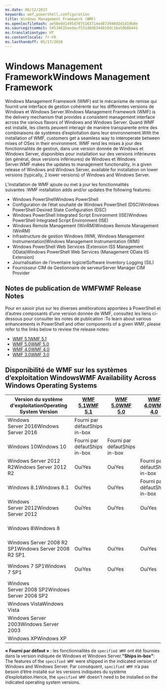 ```yaml
---
ms.date: 06/12/2017
keywords: wmf,powershell,configuration
title: Windows Management Framework (WMF)
ms.openlocfilehash: ae50e8d1495d7075163714ed873940d2d1d19b8e
ms.sourcegitcommit: 54534635eedacf531d8d6344019dc16a50b8b441
ms.translationtype: HT
ms.contentlocale: fr-FR
ms.lasthandoff: 05/17/2018
---
```

# <a name="windows-management-framework"></a><span data-ttu-id="50c40-103">Windows Management Framework</span><span class="sxs-lookup"><span data-stu-id="50c40-103">Windows Management Framework</span></span>

<span data-ttu-id="50c40-104">Windows Management Framework (WMF) est le mécanisme de remise qui fournit une interface de gestion cohérente sur les différentes versions de Windows et Windows Server.</span><span class="sxs-lookup"><span data-stu-id="50c40-104">Windows Management Framework (WMF) is the delivery mechanism that provides a consistent management interface across the various flavors of Windows and Windows Server.</span></span>
<span data-ttu-id="50c40-105">Quand WMF est installé, les clients peuvent interagir de manière transparente entre des combinaisons de systèmes d’exploitation dans leur environnement.</span><span class="sxs-lookup"><span data-stu-id="50c40-105">With the installation of WMF, customers get a seamless way to interoperate between mixes of OSes in their environment.</span></span>
<span data-ttu-id="50c40-106">WMF rend les mises à jour des fonctionnalités de gestion, dans une version donnée de Windows et Windows Server, disponibles pour installation sur des versions inférieures (en général, deux versions inférieures) de Windows et Windows Server.</span><span class="sxs-lookup"><span data-stu-id="50c40-106">WMF makes the updates to management functionality, in a given release of Windows and Windows Server, available for installation on lower versions (typically, 2 lower versions) of Windows and Windows Server.</span></span>

<span data-ttu-id="50c40-107">L’installation de WMF ajoute ou met à jour les fonctionnalités suivantes :</span><span class="sxs-lookup"><span data-stu-id="50c40-107">WMF installation adds and/or updates the following features:</span></span>

- <span data-ttu-id="50c40-108">Windows PowerShell</span><span class="sxs-lookup"><span data-stu-id="50c40-108">Windows PowerShell</span></span>
- <span data-ttu-id="50c40-109">Configuration de l’état souhaité de Windows PowerShell (DSC)</span><span class="sxs-lookup"><span data-stu-id="50c40-109">Windows PowerShell Desired State Configuration (DSC)</span></span>
- <span data-ttu-id="50c40-110">Windows PowerShell Integrated Script Environment (ISE)</span><span class="sxs-lookup"><span data-stu-id="50c40-110">Windows PowerShell Integrated Script Environment (ISE)</span></span>
- <span data-ttu-id="50c40-111">Windows Remote Management (WinRM)</span><span class="sxs-lookup"><span data-stu-id="50c40-111">Windows Remote Management (WinRM)</span></span>
- <span data-ttu-id="50c40-112">Infrastructure de gestion Windows (WMI, Windows Management Instrumentation)</span><span class="sxs-lookup"><span data-stu-id="50c40-112">Windows Management Instrumentation (WMI)</span></span>
- <span data-ttu-id="50c40-113">Windows PowerShell Web Services (Extension ISS Management OData)</span><span class="sxs-lookup"><span data-stu-id="50c40-113">Windows PowerShell Web Services (Management OData IIS Extension)</span></span>
- <span data-ttu-id="50c40-114">Journalisation de l’inventaire logiciel</span><span class="sxs-lookup"><span data-stu-id="50c40-114">Software Inventory Logging (SIL)</span></span>
- <span data-ttu-id="50c40-115">Fournisseur CIM de Gestionnaire de serveur</span><span class="sxs-lookup"><span data-stu-id="50c40-115">Server Manager CIM Provider</span></span>

## <a name="wmf-release-notes"></a><span data-ttu-id="50c40-116">Notes de publication de WMF</span><span class="sxs-lookup"><span data-stu-id="50c40-116">WMF Release Notes</span></span>

<span data-ttu-id="50c40-117">Pour en savoir plus sur les diverses améliorations apportées à PowerShell et d’autres composants d’une version donnée de WMF, consultez les liens ci-dessous pour consulter les notes de publication :</span><span class="sxs-lookup"><span data-stu-id="50c40-117">To learn about various enhancements in PowerShell and other components of a given WMF, please refer to the links below to review the release notes:</span></span>

- [<span data-ttu-id="50c40-118">WMF 5.1</span><span class="sxs-lookup"><span data-stu-id="50c40-118">WMF 5.1</span></span>](5.1/release-notes.md)
- [<span data-ttu-id="50c40-119">WMF 5.0</span><span class="sxs-lookup"><span data-stu-id="50c40-119">WMF 5.0</span></span>](5.0/releasenotes.md)
- [<span data-ttu-id="50c40-120">WMF 4.0</span><span class="sxs-lookup"><span data-stu-id="50c40-120">WMF 4.0</span></span>](https://download.microsoft.com/download/3/D/6/3D61D262-8549-4769-A660-230B67E15B25/Windows%20Management%20Framework%204%200%20Release%20Notes.docx)
- [<span data-ttu-id="50c40-121">WMF 3.0</span><span class="sxs-lookup"><span data-stu-id="50c40-121">WMF 3.0</span></span>](https://download.microsoft.com/download/E/7/6/E76850B8-DA6E-4FF5-8CCE-A24FC513FD16/WMF%203%20Release%20Notes.docx)

## <a name="wmf-availability-across-windows-operating-systems"></a><span data-ttu-id="50c40-122">Disponibilité de WMF sur les systèmes d’exploitation Windows</span><span class="sxs-lookup"><span data-stu-id="50c40-122">WMF Availability Across Windows Operating Systems</span></span>

| <span data-ttu-id="50c40-123">Version du système d'exploitation</span><span class="sxs-lookup"><span data-stu-id="50c40-123">Operating System Version</span></span> | [<span data-ttu-id="50c40-124">WMF 5.1</span><span class="sxs-lookup"><span data-stu-id="50c40-124">WMF 5.1</span></span>](https://aka.ms/wmf51download) | [<span data-ttu-id="50c40-125">WMF 5.0</span><span class="sxs-lookup"><span data-stu-id="50c40-125">WMF 5.0</span></span>](https://aka.ms/wmf5download) | [<span data-ttu-id="50c40-126">WMF 4.0</span><span class="sxs-lookup"><span data-stu-id="50c40-126">WMF 4.0</span></span>](https://aka.ms/wmf4download) |  [<span data-ttu-id="50c40-127">WMF 3.0</span><span class="sxs-lookup"><span data-stu-id="50c40-127">WMF 3.0</span></span>](https://aka.ms/wmf3download) | [<span data-ttu-id="50c40-128">WMF 2.0</span><span class="sxs-lookup"><span data-stu-id="50c40-128">WMF 2.0</span></span>](https://aka.ms/wmf2download) |
| ------------------------ | ----------- | ----------- | ----------- | ------------ |  ------------- |
| <span data-ttu-id="50c40-129">Windows Server 2016</span><span class="sxs-lookup"><span data-stu-id="50c40-129">Windows Server 2016</span></span> | <span data-ttu-id="50c40-130">Fourni par défaut</span><span class="sxs-lookup"><span data-stu-id="50c40-130">Ships in-box</span></span> |  |  |  |  |
| <span data-ttu-id="50c40-131">Windows 10</span><span class="sxs-lookup"><span data-stu-id="50c40-131">Windows 10</span></span> | <span data-ttu-id="50c40-132">Fourni par défaut</span><span class="sxs-lookup"><span data-stu-id="50c40-132">Ships in-box</span></span> | <span data-ttu-id="50c40-133">Fourni par défaut</span><span class="sxs-lookup"><span data-stu-id="50c40-133">Ships in-box</span></span>  | | | |
| <span data-ttu-id="50c40-134">Windows Server 2012 R2</span><span class="sxs-lookup"><span data-stu-id="50c40-134">Windows Server 2012 R2</span></span>| <span data-ttu-id="50c40-135">Oui</span><span class="sxs-lookup"><span data-stu-id="50c40-135">Yes</span></span> | <span data-ttu-id="50c40-136">Oui</span><span class="sxs-lookup"><span data-stu-id="50c40-136">Yes</span></span> | <span data-ttu-id="50c40-137">Fourni par défaut</span><span class="sxs-lookup"><span data-stu-id="50c40-137">Ships in-box</span></span> |  |  |
| <span data-ttu-id="50c40-138">Windows 8.1</span><span class="sxs-lookup"><span data-stu-id="50c40-138">Windows 8.1</span></span> | <span data-ttu-id="50c40-139">Oui</span><span class="sxs-lookup"><span data-stu-id="50c40-139">Yes</span></span> | <span data-ttu-id="50c40-140">Oui</span><span class="sxs-lookup"><span data-stu-id="50c40-140">Yes</span></span> |  <span data-ttu-id="50c40-141">Fourni par défaut</span><span class="sxs-lookup"><span data-stu-id="50c40-141">Ships in-box</span></span> |  |  |
| <span data-ttu-id="50c40-142">Windows Server 2012</span><span class="sxs-lookup"><span data-stu-id="50c40-142">Windows Server 2012</span></span> | <span data-ttu-id="50c40-143">Oui</span><span class="sxs-lookup"><span data-stu-id="50c40-143">Yes</span></span> | <span data-ttu-id="50c40-144">Oui</span><span class="sxs-lookup"><span data-stu-id="50c40-144">Yes</span></span> | <span data-ttu-id="50c40-145">Oui</span><span class="sxs-lookup"><span data-stu-id="50c40-145">Yes</span></span> |  <span data-ttu-id="50c40-146">Fourni par défaut</span><span class="sxs-lookup"><span data-stu-id="50c40-146">Ships in-box</span></span> | |
| <span data-ttu-id="50c40-147">Windows 8</span><span class="sxs-lookup"><span data-stu-id="50c40-147">Windows 8</span></span> |  |  |  | <span data-ttu-id="50c40-148">Fourni par défaut</span><span class="sxs-lookup"><span data-stu-id="50c40-148">Ships in-box</span></span> | |
| <span data-ttu-id="50c40-149">Windows Server 2008 R2 SP1</span><span class="sxs-lookup"><span data-stu-id="50c40-149">Windows Server 2008 R2 SP1</span></span> | <span data-ttu-id="50c40-150">Oui</span><span class="sxs-lookup"><span data-stu-id="50c40-150">Yes</span></span> | <span data-ttu-id="50c40-151">Oui</span><span class="sxs-lookup"><span data-stu-id="50c40-151">Yes</span></span> | <span data-ttu-id="50c40-152">Oui</span><span class="sxs-lookup"><span data-stu-id="50c40-152">Yes</span></span> |  <span data-ttu-id="50c40-153">Oui</span><span class="sxs-lookup"><span data-stu-id="50c40-153">Yes</span></span>| <span data-ttu-id="50c40-154">Fourni par défaut</span><span class="sxs-lookup"><span data-stu-id="50c40-154">Ships in-box</span></span> |
| <span data-ttu-id="50c40-155">Windows 7 SP1</span><span class="sxs-lookup"><span data-stu-id="50c40-155">Windows 7 SP1</span></span>  | <span data-ttu-id="50c40-156">Oui</span><span class="sxs-lookup"><span data-stu-id="50c40-156">Yes</span></span> | <span data-ttu-id="50c40-157">Oui</span><span class="sxs-lookup"><span data-stu-id="50c40-157">Yes</span></span> | <span data-ttu-id="50c40-158">Oui</span><span class="sxs-lookup"><span data-stu-id="50c40-158">Yes</span></span> | <span data-ttu-id="50c40-159">Oui</span><span class="sxs-lookup"><span data-stu-id="50c40-159">Yes</span></span> | <span data-ttu-id="50c40-160">Fourni par défaut</span><span class="sxs-lookup"><span data-stu-id="50c40-160">Ships in-box</span></span> |
| <span data-ttu-id="50c40-161">Windows Server 2008 SP2</span><span class="sxs-lookup"><span data-stu-id="50c40-161">Windows Server 2008 SP2</span></span> | | | | <span data-ttu-id="50c40-162">Oui</span><span class="sxs-lookup"><span data-stu-id="50c40-162">Yes</span></span> | <span data-ttu-id="50c40-163">Oui</span><span class="sxs-lookup"><span data-stu-id="50c40-163">Yes</span></span> |
| <span data-ttu-id="50c40-164">Windows Vista</span><span class="sxs-lookup"><span data-stu-id="50c40-164">Windows Vista</span></span> | | | | | <span data-ttu-id="50c40-165">Oui</span><span class="sxs-lookup"><span data-stu-id="50c40-165">Yes</span></span> |
| <span data-ttu-id="50c40-166">Windows Server 2003</span><span class="sxs-lookup"><span data-stu-id="50c40-166">Windows Server 2003</span></span>| | | |  | <span data-ttu-id="50c40-167">Oui</span><span class="sxs-lookup"><span data-stu-id="50c40-167">Yes</span></span> |
| <span data-ttu-id="50c40-168">Windows XP</span><span class="sxs-lookup"><span data-stu-id="50c40-168">Windows XP</span></span> | | | |  | <span data-ttu-id="50c40-169">Oui</span><span class="sxs-lookup"><span data-stu-id="50c40-169">Yes</span></span> |

<span data-ttu-id="50c40-170">**« Fourni par défaut »** : les fonctionnalités de `specified WMF` ont été fournies dans la version indiquée de Windows et Windows Server.</span><span class="sxs-lookup"><span data-stu-id="50c40-170">**"Ships in-box"**: The features of the `specified WMF` were shipped in the indicated version of  Windows and Windows Server.</span></span>
<span data-ttu-id="50c40-171">Par conséquent, `specified WMF` n’a pas besoin d’être installé sur les versions indiquées du système d’exploitation.</span><span class="sxs-lookup"><span data-stu-id="50c40-171">Hence, the `specified WMF` doesn't need to be installed on the indicated operating system versions.</span></span>
